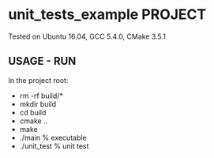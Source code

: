 # unit_tests_example PROJECT

Tested on Ubuntu 16.04, GCC 5.4.0, CMake 3.5.1

## USAGE - RUN
In the project root:
* rm -rf build/*
* mkdir build
* cd build
* cmake ..
* make
* ./main      	% executable
* ./unit_test	% unit test
 
